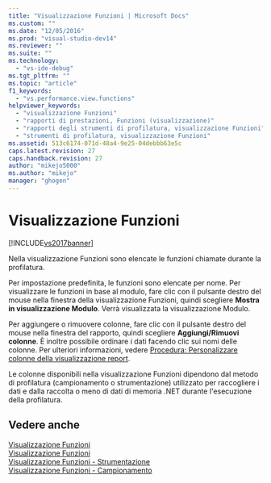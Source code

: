 ```yaml
---
title: "Visualizzazione Funzioni | Microsoft Docs"
ms.custom: ""
ms.date: "12/05/2016"
ms.prod: "visual-studio-dev14"
ms.reviewer: ""
ms.suite: ""
ms.technology: 
  - "vs-ide-debug"
ms.tgt_pltfrm: ""
ms.topic: "article"
f1_keywords: 
  - "vs.performance.view.functions"
helpviewer_keywords: 
  - "visualizzazione Funzioni"
  - "rapporti di prestazioni, Funzioni (visualizzazione)"
  - "rapporti degli strumenti di profilatura, visualizzazione Funzioni"
  - "strumenti di profilatura, visualizzazione Funzioni"
ms.assetid: 513c6174-071d-48a4-9e25-04debbb63e5c
caps.latest.revision: 27
caps.handback.revision: 27
author: "mikejo5000"
ms.author: "mikejo"
manager: "ghogen"
---
```

# Visualizzazione Funzioni
[!INCLUDE[vs2017banner](../code-quality/includes/vs2017banner.md)]

Nella visualizzazione Funzioni sono elencate le funzioni chiamate durante la profilatura.  
  
 Per impostazione predefinita, le funzioni sono elencate per nome.  Per visualizzare le funzioni in base al modulo, fare clic con il pulsante destro del mouse nella finestra della visualizzazione Funzioni, quindi scegliere **Mostra in visualizzazione Modulo**.  Verrà visualizzata la visualizzazione Modulo.  
  
 Per aggiungere o rimuovere colonne, fare clic con il pulsante destro del mouse nella finestra del rapporto, quindi scegliere **Aggiungi\/Rimuovi colonne**.  È inoltre possibile ordinare i dati facendo clic sui nomi delle colonne.  Per ulteriori informazioni, vedere [Procedura: Personalizzare colonne della visualizzazione report](../profiling/how-to-customize-report-view-columns.md).  
  
 Le colonne disponibili nella visualizzazione Funzioni dipendono dal metodo di profilatura \(campionamento o strumentazione\) utilizzato per raccogliere i dati e dalla raccolta o meno di dati di memoria .NET durante l'esecuzione della profilatura.  
  
## Vedere anche  
 [Visualizzazione Funzioni](../profiling/functions-view-sampling-data.md)   
 [Visualizzazione Funzioni](../profiling/functions-view-instrumentation-data.md)   
 [Visualizzazione Funzioni \- Strumentazione](../profiling/functions-view-dotnet-memory-instrumentation-data.md)   
 [Visualizzazione Funzioni \- Campionamento](../profiling/functions-view-dotnet-memory-sampling-data.md)